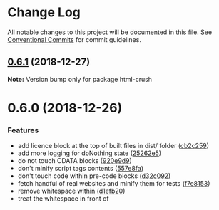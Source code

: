 # Change Log

All notable changes to this project will be documented in this file.
See [Conventional Commits](https://conventionalcommits.org) for commit guidelines.

## [0.6.1](https://bitbucket.org/codsen/codsen/src/master/packages/html-crush/compare/html-crush@0.6.0...html-crush@0.6.1) (2018-12-27)

**Note:** Version bump only for package html-crush





# 0.6.0 (2018-12-26)


### Features

* add licence block at the top of built files in dist/ folder ([cb2c259](https://bitbucket.org/codsen/codsen/src/master/packages/html-crush/commits/cb2c259))
* add more logging for doNothing state ([25262e5](https://bitbucket.org/codsen/codsen/src/master/packages/html-crush/commits/25262e5))
* do not touch CDATA blocks ([920e9d9](https://bitbucket.org/codsen/codsen/src/master/packages/html-crush/commits/920e9d9))
* don't minify script tags contents ([557e8fa](https://bitbucket.org/codsen/codsen/src/master/packages/html-crush/commits/557e8fa))
* don't touch code within pre-code blocks ([d32c092](https://bitbucket.org/codsen/codsen/src/master/packages/html-crush/commits/d32c092))
* fetch handful of real websites and minify them for tests ([f7e8153](https://bitbucket.org/codsen/codsen/src/master/packages/html-crush/commits/f7e8153))
* remove whitespace within <script> blocks, in front of </script> ([d1efb20](https://bitbucket.org/codsen/codsen/src/master/packages/html-crush/commits/d1efb20))
* treat the whitespace in front of <script> ([75d85dc](https://bitbucket.org/codsen/codsen/src/master/packages/html-crush/commits/75d85dc))





## 0.5.0 (2018-12-14)

- ✨ Added licence banner at the top of each built file (all files in `dist/` folder)
- ✨ Improved readme file

## 0.4.0 (2018-12-13)

- ✨ Delete whitespace within `<script>` tag, before closing `</script>`.
- ✨ Added unit tests minifying a handful of real-world websites. If URL fetch succeeds and source HTML is a string and not an empty-one, we minify with couple settings and measure, are results less than or equal to the original sources.

## 0.3.0 (2018-12-12)

- ✨ Improvements to whitespace control in front of `<script>` tag when some options are on.

## 0.2.0 (2018-12-11)

- ✨ Program will not touch:
  * CDATA blocks
  * `<pre><code>...</code></pre>` blocks
  * `<script>` tag contents

## 0.1.0 (2018-12-10)

- ✨ First public release
